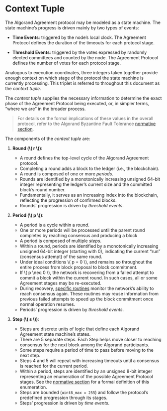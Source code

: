 # Context Tuple

The Algorand Agreement protocol may be modeled as a state machine. The state machine’s
progress is driven mainly by two types of events:

- **Time Events**: triggered by the node’s local clock. The Agreement Protocol
defines the duration of the timeouts for each protocol stage.

- **Threshold Events**: triggered by the votes expressed by randomly elected committees
and counted by the node. The Agreement Protocol defines the number of votes for each
protocol stage.

Analogous to execution coordinates, three integers taken together provide enough
context on which stage of the protocol the state machine is currently processing.
This triplet is referred to throughout this document as the _context tuple_.

The _context tuple_ supplies the necessary information to determine the exact phase
of the Agreement Protocol being executed, or, in simpler terms, “where we are” in
the broader process.

> For details on the formal implications of these values in the overall protocol,
> refer to the Algorand Byzantine Fault Tolerance [normative section](./abft-parameters.md).

The components of the _context tuple_ are:

1. **Round (\\( r \\))**:

   - A round defines the top-level cycle of the Algorand Agreement protocol.
   - Completing a round adds a block to the ledger (i.e., the blockchain).
   - A round is composed of one or more _periods_.
   - Rounds are identified by a monotonically increasing unsigned 64-bit integer
   representing the ledger’s current size and the committed block’s round number.
   - Fundamentally, it serves as an increasing index into the blockchain, reflecting
   the progression of confirmed blocks.
   - Rounds’ progression is driven by _threshold events_.

1. **Period (\\( p \\))**:

   - A period is a cycle within a _round_.
   - One or more periods will be processed until the parent round completes by reaching
   consensus and producing a block
   - A period is composed of multiple _steps_.
   - Within a round, periods are identified by a monotonically increasing unsigned
   64-bit integer (starting with 0), indicating the current “run” (consensus attempt)
   of the same round.
   - Under ideal conditions \\( p = 0 \\), and remains so throughout the entire
   process from block proposal to block commitment.
   - If \\( p \neq 0 \\), the network is recovering from a failed attempt to commit
   a block within the current round. In such cases, all or some Agreement stages
   may be re-executed.
   - During recovery, [specific routines](./abft-nn-recovery-stages.md) monitor the
   network’s ability to reach consensus again. These routines may reuse information
   from previous failed attempts to speed up the block commitment once normal operation
   resumes.
   - Periods’ progression is driven by _threshold events_.

1. **Step (\\( s \\))**:

   - Steps are discrete units of logic that define each Algorand Agreement state machine’s states.
   - There are 5 separate steps. Each Step helps move closer to reaching consensus
   for the next block among the Algorand participants.
   - Some steps require a period of time to pass before moving to the next step.
   - Steps 4 and 5 will repeat with increasing timeouts until a consensus is reached
   for the current period.
   - Within a period, steps are identified by an unsigned 8-bit integer representing
   an enumeration of the possible Agreement Protocol stages. See the [normative section](./abft-parameters.md)
   for a formal definition of this enumeration.
   - Steps are bounded (`uint8_max = 255`) and follow the protocol’s predefined
   progression through its stages.
   - Steps’ progression is driven by _time events_.
